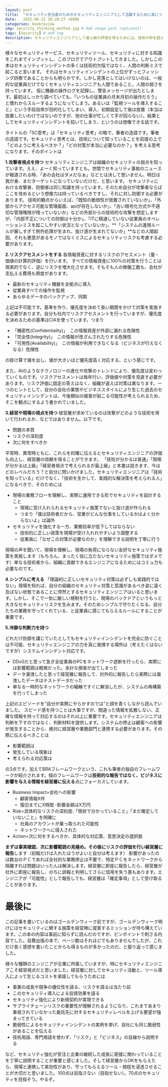 ```yaml
---
layout: post
title:  "セキュリティ担当者のためのセキュリティエンジニアとして活躍するために身につけておきたいSC思考"
date:   2025-06-22 10:20:27 +0900
categories: bookreview
img: security_thinking_method.jpg # Add image post (optional)
tags: [security] # add tag
description: セキュリティエンジニアとして最上級の評価を得るためには、技術の枠を超える必要がある
---
```


様々なセキュリティサービス、セキュリティツール、セキュリティに対する知識をこれまでインプットし、このブログでアウトプットしてきました。しかしこの本はセキュリティインシデントの多くは技術的欠陥ではなく、人間の判断ミスで起こると言います。
それはセキュリティインシデントの上位がずっとフィッシング詐欺であることからも明らかです。しかし見落としてはいけないのは、一般的な従業員だけでなくセキュリティエンジニアも人間であること。人間の弱さを持っています。
仮に機器の操作ログを記録し、警告メッセージが出たとします。最初はしっかり調べていても、「いつもの従業員の月末月初の操作だろう」と慣れからスルーするようになってしまう。あるいは「監視ツールを導入すること」という手段自体が目的化してしまい、導入、初期設定して後は放置（本当は放置したいわけではないのですが、他の仕事が忙しくて手が回らない）。結果としてセキュリティインシデントを招いてしまう、というのは想像できる話です。

タイトルの「SC思考」は「セキュリティ思考」の略で、筆者の造語です。筆者の造語です。セキュリティ思考とは、技術について知っていることを前提の上で「どのように考えるべきか？」「どの対策が本当に必要なのか？」を考える思考になります。そのポイントは

**1.攻撃者視点を持つ**
セキュリティエンジニアは組織のセキュリティの弱点を知っています。ええ、よーく知っていますとも。世間でセキュリティ事故のニュースが報道される時、「あの会社はダメだなぁ」などとは決して思いません、明日は我が身、まだターゲットになっていないだけだ、と思います。
セキュリティにおける攻撃者、防御者は同じ知識を持っています。そのため自分が攻撃者ならばここを攻めるという想像力は持っているべきですし、それに対し防御する必要があります。
技術的観点からいえば、「既知の脆弱性が放置されていないか」、「外部からアクセス可能な管理画面、apiが存在しないか」、「古い暗号化方式や不適切な管理権限が残っていないか」などの外部からの技術的な攻撃を想定しますが、「内部不正についての防御は十分か」、「ITに精通していない従業員のオペレーションミスを起こしやすい状況となっていないか」、**「システムの運用ルールが厳しすぎて例外処理が生まれ、抜け道が生まれてないか」**などの人間起因、それも悪意があるモノではなくミスによるセキュリティリスクも考慮する必要があります。


**2.リスクアセスメントをする**
各情報資産に対するリスクのアセスメント（量・価値の計算的評価）を行います。
すべての情報資産に100%の対策を行うことは現実的でなく、逆にリスクを増大化させます。そもそも人の稼働工数も、会社が支払える費用も限度があります。

- 最新のセキュリティ機器を全拠点に導入
- 従業員すべての操作を監視
- あらゆるデータのバックアップ、同期

上記は不可能です。基準を作り、優先度を決めて長い期間をかけて対策を実施する必要があります。自分も社内でリスクアセスメントを行っていますが、優先度を決めるための基準はCIAを使っています。つまり

- 「機密性(Confidentiality)」　この情報資産が外部に漏れる危険性
- 「完全性(Integrity)」　この情報が改ざんされたりする危険性
- 「可用性(Availability)」　この情報が利用できなくなる（ビジネスが行えなくなる）危険性

の掛け算で値を出し、値が大きいほど優先度高く対応する、という感じです。

また、AIのようなテクノロジーの進化や攻撃のトレンドにより、優先度は変わっていくものです。リスクアセスメントは毎年行い、評価値や対策を見直す必要があります。リスク評価に固定の答えはなく、組織が違えば対策は異なります。一つのヒントとして、自分の会社の業態やビジネススタイルにより生じた過去のセキュリティインシデントは、今後類似の被害が起こる可能性が考えられるため、そこを観点にするよう書かれていました。

**3.経営や現場の視点を持つ**
経営層が求めているのは攻撃がどのような技術を用いて行われるか、などではありません。以下です。

- 問題の本質
- リスクの深刻度
- 次に何をすべきか

平常時、異常時ともに、これらを的確に伝えるとセキュリティエンジニアの評価も向上し、経営層の信頼を得ることができます。
「技術が分かるは普通」「現場が分かるは上級」「経営者視点で考えられるが最上級」と本書は説きます、今はどのレベルだろう？と自分に問いかけました。セキュリティエンジニアは「技術を知っている」だけでなく、「技術を生かして、実践的な解決策を考えられる人」になるべきで、そのためには

- 現場の業務フローを理解し、実際に運用できる形でセキュリティを設計すること
    - 現場に受け入れられるセキュリティ施策でないと抜け道が作られる
	- つまり「僕は技術者だから、営業がどんな仕事をしているかはよく分からないよ」は論外
- セキュリティを強化する一方、業務効率が低下してはならない
    - 技術的に正しい政策を現場が受け入れれやすいよう調整する
    - 従業員に「なぜこの対策が必要なのか」を理解できる説明を丁寧に行う

現場の声を聞いて、現場を理解し、現場の負荷にならない友好なセキュリティ施策を実施します（もちろん、まったく役に立たないセキュリティ施策ではダメです）単なる技術者から、組織に貢献できるエンジニアになるためにはコミュ力も必要なのです。

**4.シンプルに考える**
「理論的に正しいセキュリティ対策は必ずしも実践的ではない」現場を知れば、自分の組織のセキュリティ対策と意識があるべき姿に遠く及ばない状態であることに愕然とするセキュリティエンジニアはいると思います。しかし、そこで一気に厳しい規制を行うと、現場のバックドアというもっと大きなセキュリティリスクを生みます。そのためシンプルで守りたくなる、自分たちの業務を守ってくれている、と従業員に感じてもらえるルールにすることが重要です。

**5.冷静な判断力を持つ**

どれだけ防御を講じていたとしてもセキュリティインシデントを完全に防ぐことは不可能、セキュリティエンジニアの力を真に発揮する場所は（考えたくはないですが）システムインシデント対応です。

- DDoSだと思って急ぎ全従業員のPCをネットワーク遮断を行ったら、実際には影響範囲は軽微だった。余計な損害が出てしまった
- データ漏洩したと思って経営層に報告して、対外的に報告したら実際には漏洩したデータはテストデータだった
- 単なる一時的なネットワークの輻輳ですぐに解消したが、システムの再構築を行ってしまった

上記のエピソードを”自分が実際にやらかすのでは”と顔を青くしながら読んでいました。
スピード感を持つことは大事ですが、間違った情報を拡散しない、正確な情報を持って対応するのはそれ以上に重要です。セキュリティエンジニアは判断を下すのではなく、判断材料を提供します。システムの停止は顧客への影響が発生することから、絶対に経営層や業務部門と連携する必要があります。その際に伝えるべきことは

- 影響範囲は
- 発生している現象は
- 考えられる対応策は

の3点です。加えてBRAフレームワークという、これも筆者の独自のフレームワークが紹介されます。個のフレームワークは**技術的な報告ではなく、ビジネスに影響を与える情報を経営層に伝える**点にフォーカスしています。

- Business Impact=会社への影響
    - 顧客情報X件
    - 復旧までにX時間
    -影響金額はX万円
- Risk=具体的なリスクの深刻度:「現状で分かっていること」「まだ確定していないこと」を明確に
    - 社員のアカウントが乗っ取られた可能性
    - ネットワークへに侵入された
- Action=次に何をするべきか、具体的な対応策、意思決定の選択肢


**まずは事実確認、次に影響範囲の見極め。その後にリスクの評価を行い経営層に報告**します（初報だけは入れたほうがよいと自分は考えます）
影響があったのは数台のＰＣであれば全社的な業務停止は不要で、特定ＰＣをネットワークから隔離すれば問題はいったんは解決します。経営層に即座に報告したら、経営層が社外に即座に報告し、のちに誤報と判明してさらに信用を失う愚もあります。エンジニアが「可能性」として報告しても、経営層は「確定事項」として受け取ることがあります。

# 最後に
この記事を書いているのはゴールデンウィーク前ですが、ゴールデンウィーク明けにはセキュリティに関する施策を経営陣に提案するミッションが待ち構えています。この本の内容は事前に知らずに読んだのですが、ピンポイントで刺さる内容でした。自費出版の本で、ページ数はそれほどでもありませんでしたが、これだけ長く感想を書いたことからも得るものが多かったのだ、と振り返って感じました。

様々な種類のエンジニアが企業に所属していますが、特にセキュリティエンジニアこそ経営視点だと思いました。経営層に対してセキュリティ活動と、ツール導入によって生じるコストを承諾してもらうためには

- 事業の成長や競争の優位性を語る、リスクを語るは当たり前
- このセキュリティ導入による投資効果を語る
- セキュリティ強化により新規契約が実現できる
- サプライチェーンリスクの重要性が理解されるようになり、これまであまり重視されていなかった委託先に対するセキュリティレベルを上げる要望が強まってきている
- 脆弱性によるセキュリティインシデントの実例を挙げ、自社にも同じ脆弱性があることを伝える
- 技術用語、専門用語を使わず、「リスク」と「ビジネス」の目線から説明する

など、セキュリティ強化が受注と企業の継続した成長に密接に関わっていることを丁寧に説明することが重要と感じました。そして経営層からOKをもらえたら、現場と連携して実効性があり、守ってもらえるツール・規程を浸透させることが大切だと思いました。100点は目指さない（目指せない）。70点のセキュリティを目指そう。やるぞ。
